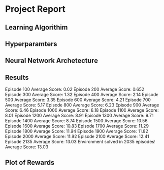 
# Project Report


## Learning Algorithim

## Hyperparamters

## Neural Network Archetecture

## Results

Episode 100	Average Score: 0.02
Episode 200	Average Score: 0.652
Episode 300	Average Score: 1.32
Episode 400	Average Score: 2.14
Episode 500	Average Score: 3.35
Episode 600	Average Score: 4.21
Episode 700	Average Score: 5.17
Episode 800	Average Score: 6.23
Episode 900	Average Score: 6.46
Episode 1000	Average Score: 8.18
Episode 1100	Average Score: 8.01
Episode 1200	Average Score: 8.91
Episode 1300	Average Score: 9.71
Episode 1400	Average Score: 8.74
Episode 1500	Average Score: 10.56
Episode 1600	Average Score: 10.83
Episode 1700	Average Score: 11.29
Episode 1800	Average Score: 11.94
Episode 1900	Average Score: 11.82
Episode 2000	Average Score: 11.92
Episode 2100	Average Score: 12.41
Episode 2135	Average Score: 13.03
Environment solved in 2035 episodes!	Average Score: 13.03

## Plot of Rewards
